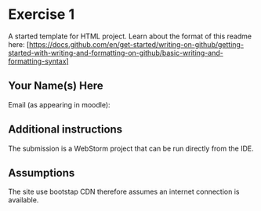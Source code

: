 # Exercise 1

A started template for HTML project. Learn about the format of this readme here:
[https://docs.github.com/en/get-started/writing-on-github/getting-started-with-writing-and-formatting-on-github/basic-writing-and-formatting-syntax]


## Your Name(s) Here
Email (as appearing in moodle): 

## Additional instructions

The submission is a WebStorm project that can be run directly from the IDE.

## Assumptions

The site use bootstap CDN therefore assumes an internet connection is available.

